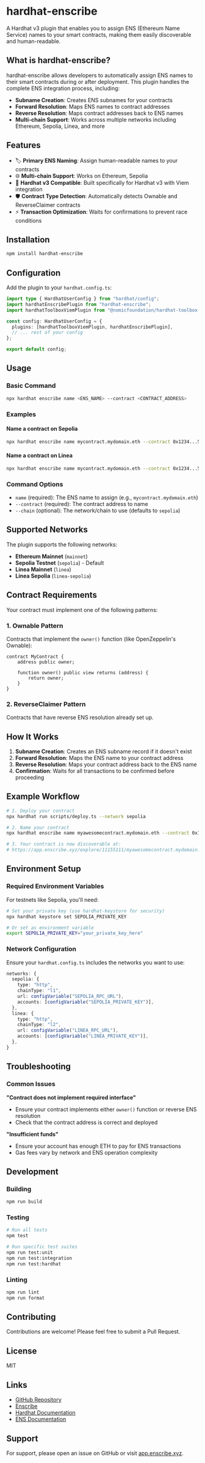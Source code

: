 # hardhat-enscribe

A Hardhat v3 plugin that enables you to assign ENS (Ethereum Name Service) names to your smart contracts, making them easily discoverable and human-readable.

## What is hardhat-enscribe?

hardhat-enscribe allows developers to automatically assign ENS names to their smart contracts during or after deployment. This plugin handles the complete ENS integration process, including:

- **Subname Creation**: Creates ENS subnames for your contracts
- **Forward Resolution**: Maps ENS names to contract addresses  
- **Reverse Resolution**: Maps contract addresses back to ENS names
- **Multi-chain Support**: Works across multiple networks including Ethereum, Sepolia, Linea, and more

## Features

- 🏷️ **Primary ENS Naming**: Assign human-readable names to your contracts
- 🌐 **Multi-chain Support**: Works on Ethereum, Sepolia
- 🔧 **Hardhat v3 Compatible**: Built specifically for Hardhat v3 with Viem integration
- 🛡️ **Contract Type Detection**: Automatically detects Ownable and ReverseClaimer contracts
- ⚡ **Transaction Optimization**: Waits for confirmations to prevent race conditions

## Installation

```bash
npm install hardhat-enscribe
```

## Configuration

Add the plugin to your `hardhat.config.ts`:

```typescript
import type { HardhatUserConfig } from "hardhat/config";
import hardhatEnscribePlugin from "hardhat-enscribe";
import hardhatToolboxViemPlugin from "@nomicfoundation/hardhat-toolbox-viem";

const config: HardhatUserConfig = {
  plugins: [hardhatToolboxViemPlugin, hardhatEnscribePlugin],
  // ... rest of your config
};

export default config;
```

## Usage

### Basic Command

```bash
npx hardhat enscribe name <ENS_NAME> --contract <CONTRACT_ADDRESS>
```

### Examples

#### Name a contract on Sepolia
```bash
npx hardhat enscribe name mycontract.mydomain.eth --contract 0x1234...5678
```

#### Name a contract on Linea
```bash
npx hardhat enscribe name mycontract.mydomain.eth --contract 0x1234...5678 --chain linea
```

### Command Options

- `name` (required): The ENS name to assign (e.g., `mycontract.mydomain.eth`)
- `--contract` (required): The contract address to name
- `--chain` (optional): The network/chain to use (defaults to `sepolia`)

## Supported Networks

The plugin supports the following networks:

- **Ethereum Mainnet** (`mainnet`)
- **Sepolia Testnet** (`sepolia`) - Default
- **Linea Mainnet** (`linea`)
- **Linea Sepolia** (`linea-sepolia`)

## Contract Requirements

Your contract must implement one of the following patterns:

### 1. Ownable Pattern
Contracts that implement the `owner()` function (like OpenZeppelin's Ownable):

```solidity
contract MyContract {
    address public owner;
    
    function owner() public view returns (address) {
        return owner;
    }
}
```

### 2. ReverseClaimer Pattern
Contracts that have reverse ENS resolution already set up.

## How It Works

1. **Subname Creation**: Creates an ENS subname record if it doesn't exist
2. **Forward Resolution**: Maps the ENS name to your contract address
3. **Reverse Resolution**: Maps your contract address back to the ENS name
4. **Confirmation**: Waits for all transactions to be confirmed before proceeding

## Example Workflow

```bash
# 1. Deploy your contract
npx hardhat run scripts/deploy.ts --network sepolia

# 2. Name your contract
npx hardhat enscribe name myawesomecontract.mydomain.eth --contract 0x1234567890123456789012345678901234567890

# 3. Your contract is now discoverable at:
# https://app.enscribe.xyz/explore/11155111/myawesomecontract.mydomain.eth
```

## Environment Setup

### Required Environment Variables

For testnets like Sepolia, you'll need:

```bash
# Set your private key (use hardhat-keystore for security)
npx hardhat keystore set SEPOLIA_PRIVATE_KEY

# Or set as environment variable
export SEPOLIA_PRIVATE_KEY="your_private_key_here"
```

### Network Configuration

Ensure your `hardhat.config.ts` includes the networks you want to use:

```typescript
networks: {
  sepolia: {
    type: "http",
    chainType: "l1", 
    url: configVariable("SEPOLIA_RPC_URL"),
    accounts: [configVariable("SEPOLIA_PRIVATE_KEY")],
  },
  linea: {
    type: "http",
    chainType: "l2",
    url: configVariable("LINEA_RPC_URL"), 
    accounts: [configVariable("LINEA_PRIVATE_KEY")],
  },
}
```

## Troubleshooting

### Common Issues

**"Contract does not implement required interface"**
- Ensure your contract implements either `owner()` function or reverse ENS resolution
- Check that the contract address is correct and deployed

**"Insufficient funds"**
- Ensure your account has enough ETH to pay for ENS transactions
- Gas fees vary by network and ENS operation complexity

## Development

### Building

```bash
npm run build
```

### Testing

```bash
# Run all tests
npm test

# Run specific test suites
npm run test:unit
npm run test:integration
npm run test:hardhat
```

### Linting

```bash
npm run lint
npm run format
```

## Contributing

Contributions are welcome! Please feel free to submit a Pull Request.

## License

MIT

## Links

- [GitHub Repository](https://github.com/enscribexyz/hardhat-enscribe)
- [Enscribe](https://app.enscribe.xyz)
- [Hardhat Documentation](https://hardhat.org/docs)
- [ENS Documentation](https://docs.ens.domains/)

## Support

For support, please open an issue on GitHub or visit [app.enscribe.xyz](https://app.enscribe.xyz).
